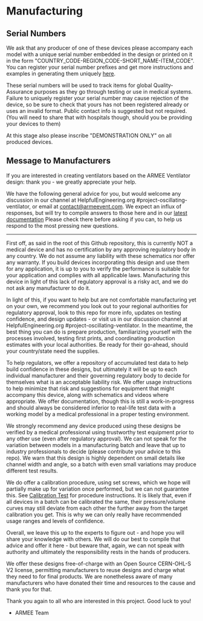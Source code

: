 # Manufacturing

## Serial Numbers

We ask that any producer of one of these devices please accompany each model with a unique serial number embedded in the design or printed on it in the form "COUNTRY_CODE-REGION_CODE-SHORT_NAME-ITEM_CODE".  You can register your serial number prefixes and get more instructions and examples in generating them uniquely [here](https://docs.google.com/spreadsheets/d/1syv6CIsPNBiwmLwiizoeUnhXyJUc2MuXfRhm88BrM9c/edit?usp=sharing).

These serial numbers will be used to track items for global Quality-Assurance purposes as they go through testing or use in medical systems.  Failure to uniquely register your serial number may cause rejection of the device, so be sure to check that yours has not been registered already or uses an invalid format.  Public contact info is suggested but not required.  (You will need to share that with hospitals though, should you be providing your devices to them)

At this stage also please inscribe "DEMONSTRATION ONLY" on all produced devices.


## Message to Manufacturers

If you are interested in creating ventilators based on the ARMEE Ventilator design: thank you - we greatly appreciate your help.

We have the following general advice for you, but would welcome any discussion in our channel at HelpfulEngineering.org #project-oscillating-ventilator, or email at contact@armeevent.com.  We expect an influx of responses, but will try to compile answers to those here and in our [latest documentation](https://docs.google.com/document/d/1ZnPGnA-GKtFLsJEDVVLLKqNAKSk3q6F47YqvtuoJVXw)
Please check there before asking if you can, to help us respond to the most pressing new questions.

---

First off, as said in the root of this Github repository, this is currently NOT a medical device and has no certification by any approving regulatory body in any country.  We do not assume any liability with these schematics nor offer any warranty.  If you build devices incorporating this design and use them for any application, it is up to you to verify the performance is suitable for your application and complies with all applicable laws.  Manufacturing this device in light of this lack of regulatory approval is a risky act, and we do not ask any manufacturer to do it.

In light of this, if you want to help but are not comfortable manufacturing yet on your own, we recommend you look out to your regional authorities for regulatory approval, look to this repo for more info, updates on testing confidence, and design updates - or visit us in our discussion channel at HelpfulEngineering.org #project-oscillating-ventilator.  In the meantime, the best thing you can do is prepare production, familiarizing yourself with the processes involved, testing first prints, and coordinating production estimates with your local authorities.  Be ready for their go-ahead, should your country/state need the supplies.

To help regulators, we offer a repository of accumulated test data to help build confidence in these designs, but ultimately it will be up to each individual manufacturer and their governing regulatory body to decide for themselves what is an acceptable liability risk.  We offer usage instructions to help minimize that risk and suggestions for equipment that might accompany this device, along with schematics and videos where appropriate.  We offer documentation, though this is still a work-in-progress and should always be considered inferior to real-life test data with a working model by a medical professional in a proper testing environment. 

We strongly recommend any device produced using these designs be verified by a medical professional using trustworthy test equipment prior to any other use (even after regulatory approval).  We can not speak for the variation between models in a manufacturing batch and leave that up to industry professionals to decide (please contribute your advice to this repo).  We warn that this design is highly dependent on small details like channel width and angle, so a batch with even small variations may produce different test results.

We do offer a calibration procedure, using set screws, which we hope will partially make up for variation once performed, but we can not guarantee this.  See [Calibration Test](../tests/calibration) for procedure instructions.  It is likely that, even if all devices in a batch can be calibrated the same, their pressure/volume curves may still deviate from each other the further away from the target calibration you get.  This is why we can only really have recommended usage ranges and levels of confidence.

Overall, we leave this up to the experts to figure out - and hope you will share your knowledge with others.  We will do our best to compile that advice and offer it here - but beware that, again, we can not speak with authority and ultimately the responsibility rests in the hands of producers.

We offer these designs free-of-charge with an Open Source CERN-OHL-S V2 license, permitting manufacturers to reuse designs and charge what they need to for final products.  We are nonetheless aware of many manufacturers who have donated their time and resources to the cause and thank you for that.

Thank you again to all who are interested in this project.  Good luck to you!

- ARMEE Team

